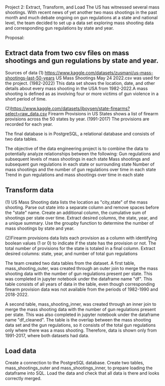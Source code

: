 Project 2:
Extract, Transform, and Load
The US has witnessed several mass shootings. With recent news of yet another two mass shootings in the past month and much debate ongoing on gun regulations at a state and national level, the team decided to set up a data set exploring mass shooting data and corresponding gun regulations by state and year.

Proposal:

Extract data from two csv files on mass shootings and gun regulations by state and year.
------------
Sources of data
(1) https://www.kaggle.com/datasets/zusmani/us-mass-shootings-last-50-years
US Mass Shootings May 24 2022.csv was used for the project. (1982-2022)
This data set shows the location, date, and other details about every mass shooting in the USA from 1982-2022.A mass shooting is defined as as involving four or more victims of gun violence in a short period of time.

(2)https://www.kaggle.com/datasets/jboysen/state-firearms?select=raw_data.csv
Firearm Provisions in US States shows a list of firearm provisions across the 50 states by year. (1991-2017)
The provisions are recorded for each year.

The final database is in PostgreSQL, a relational database and consists of two data tables.

The objective of the data engineering project is to combine the data to potentially analyze relationships between the following:
Gun regulations and subsequent levels of mass shootings in each state
Mass shootings and subsequent gun regulations in each state or surrounding state
Number of mass shootings and the number of gun regulations over time in each state
Trend in gun regulations and mass shootings over time in each state

Transform data
--------------
(1) US Mass Shooting data lists the location as "city,state" of the mass shooting. Parse out state into a separate column and remove spaces before the "state" name. Create an additional column, the cumulative sum of shootings per state over time. Extract desired columns, the state, year, and a unique summary. Use the groupby function to determine the number of mass shootings by state and year. 

(2)Firearm provisions data lists each provision as a column with identifying boolean values (1 or 0) to indicate if the state has the provision or not. The total number of provisions for the state is totaled in a final column. 
Extract desired columns: state, year, and number of total gun regulations

The team created two data tables from the dataset. 
A first table, mass_shooting_outer, was created through an outer join to merge the mass shooting data with the number of gun regulations present per state.
This was completed in jupyter notebook under the dataframe name "df". This table consists of all years of data in the table, even though corresponding firearm provision data was not available from the periods of 1982-1990 and 2018-2022.

A second table, mass_shooting_inner, was created through an inner join to merge the mass shooting data with the number of gun regulations present per state.
This was also completed in jupyter notebook under the dataframe name "df_cleaned". The table is the overlap between the mass shooting data set and the gun regulations, so it consists of the total gun regulations only where there was a mass shooting. 
Therefore, data is shown only from 1991-2017, where both datasets had data.

Load data
-------------
Create a connection to the PostgreSQL database.
Create two tables, mass_shootings_outer and mass_shootings_inner, to prepare loading the dataframe into SQL.
Load the data and check that all data is there and looks correctly merged.
